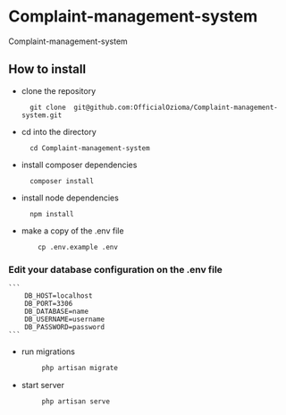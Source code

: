 # Complaint-management-system

Complaint-management-system

## How to install

- clone the repository

    ```
      git clone  git@github.com:OfficialOzioma/Complaint-management-system.git
    ```

- cd into the directory

    ```
      cd Complaint-management-system
    ```

- install composer dependencies

    ```
      composer install
    ```

- install node dependencies

    ```
      npm install
    ```

- make a copy of the .env file

    ```
        cp .env.example .env
    ```

### Edit your database configuration on the .env file

    ```
        DB_HOST=localhost
        DB_PORT=3306
        DB_DATABASE=name
        DB_USERNAME=username
        DB_PASSWORD=password
    ```

- run migrations

   ```bash
        php artisan migrate
    ```

- start server

   ```bash
        php artisan serve
    ```

